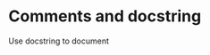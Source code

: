 # Comments and docstring
Use docstring to document 

<!--stackedit_data:
eyJoaXN0b3J5IjpbLTEyODI1NDY3NzddfQ==
-->